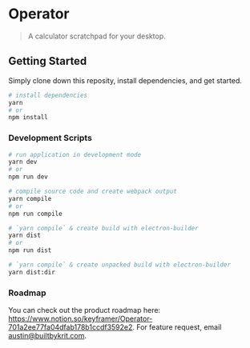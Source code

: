 # Operator
> A calculator scratchpad for your desktop.

## Getting Started
Simply clone down this reposity, install dependencies, and get started.

```bash
# install dependencies
yarn
# or
npm install
```

### Development Scripts

```bash
# run application in development mode
yarn dev
# or
npm run dev

# compile source code and create webpack output
yarn compile
# or
npm run compile

# `yarn compile` & create build with electron-builder
yarn dist
# or
npm run dist

# `yarn compile` & create unpacked build with electron-builder
yarn dist:dir
```

### Roadmap
You can check out the product roadmap here: https://www.notion.so/keyframer/Operator-701a2ee77fa04dfab178b1ccdf3592e2. For feature request, email austin@builtbykrit.com.
